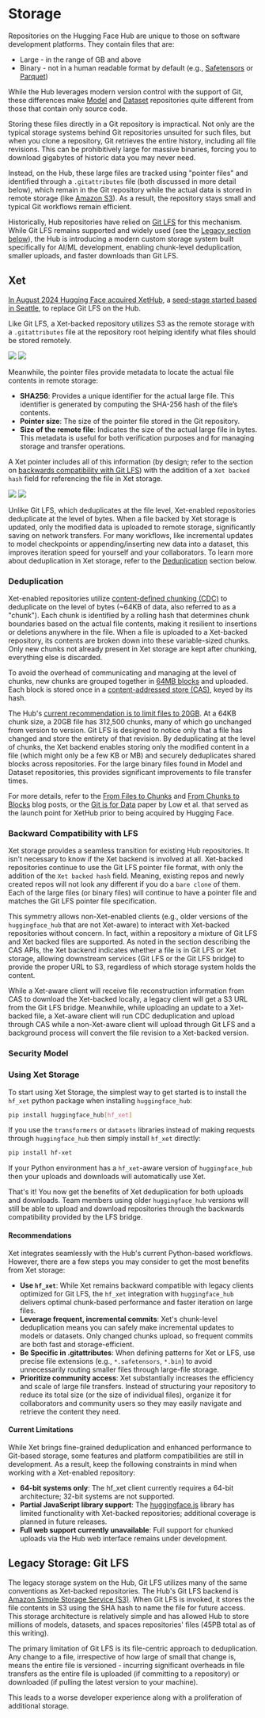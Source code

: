 # Storage

Repositories on the Hugging Face Hub are unique to those on software development platforms. They contain files that are:

- Large - in the range of GB and above
- Binary - not in a human readable format by default (e.g., [Safetensors](https://huggingface.co/docs/safetensors/en/index) or [Parquet](https://huggingface.co/docs/dataset-viewer/en/parquet#what-is-parquet))

While the Hub leverages modern version control with the support of Git, these differences make [Model](https://huggingface.co/docs/hub/models) and [Dataset](https://huggingface.co/docs/hub/datasets) repositories quite different from those that contain only source code.

Storing these files directly in a Git repository is impractical. Not only are the typical storage systems behind Git repositories unsuited for such files, but when you clone a repository, Git retrieves the entire history, including all file revisions. This can be prohibitively large for massive binaries, forcing you to download gigabytes of historic data you may never need.

Instead, on the Hub, these large files are tracked using "pointer files" and identified through a `.gitattributes` file (both discussed in more detail below), which remain in the Git repository while the actual data is stored in remote storage (like [Amazon S3](https://aws.amazon.com/s3/)). As a result, the repository stays small and typical Git workflows remain efficient.

Historically, Hub repositories have relied on [Git LFS](https://git-lfs.com/) for this mechanism. While Git LFS remains supported and widely used (see the [Legacy section below](#legacy-storage-git-lfs)), the Hub is introducing a modern custom storage system built specifically for AI/ML development, enabling chunk-level deduplication, smaller uploads, and faster downloads than Git LFS.

## Xet

[In August 2024 Hugging Face acquired XetHub](https://huggingface.co/blog/xethub-joins-hf), a [seed-stage started based in Seattle](https://www.geekwire.com/2023/ex-apple-engineers-raise-7-5m-for-new-seattle-data-storage-startup/), to replace Git LFS on the Hub.

Like Git LFS, a Xet-backed repository utilizes S3 as the remote storage with a `.gitattributes` file at the repository root helping identify what files should be stored remotely.

<div class="flex justify-center">
<img class="block dark:hidden" src="https://huggingface.co/datasets/huggingface/documentation-images/resolve/main/hub/gitattributes-light.png"/>
<img class="hidden dark:block" src="https://huggingface.co/datasets/huggingface/documentation-images/resolve/main/hub/gitattributes-dark.png"/>
</div>

Meanwhile, the pointer files provide metadata to locate the actual file contents in remote storage:

- **SHA256**: Provides a unique identifier for the actual large file. This identifier is generated by computing the SHA-256 hash of the file’s contents.
- **Pointer size**: The size of the pointer file stored in the Git repository.
- **Size of the remote file**: Indicates the size of the actual large file in bytes. This metadata is useful for both verification purposes and for managing storage and transfer operations.

A Xet pointer includes all of this information (by design; refer to the section on [backwards compatibility with Git LFS](#backward-compatibility-with-lfs)) with the addition of a `Xet backed hash` field for referencing the file in Xet storage.

<div class="flex justify-center">
<img class="block dark:hidden" src="https://huggingface.co/datasets/huggingface/documentation-images/resolve/main/hub/pointer-file-light.png"/>
<img class="hidden dark:block" src="https://huggingface.co/datasets/huggingface/documentation-images/resolve/main/hub/pointer-file-dark.png"/>
</div>

Unlike Git LFS, which deduplicates at the file level, Xet-enabled repositories deduplicate at the level of bytes. When a file backed by Xet storage is updated, only the modified data is uploaded to remote storage, significantly saving on network transfers. For many workflows, like incremental updates to model checkpoints or appending/inserting new data into a dataset, this improves iteration speed for yourself and your collaborators. To learn more about deduplication in Xet storage, refer to the [Deduplication](#deduplication) section below.

### Deduplication

Xet-enabled repositories utilize [content-defined chunking (CDC)](https://huggingface.co/blog/from-files-to-chunks) to deduplicate on the level of bytes (~64KB of data, also referred to as a "chunk"). Each chunk is identified by a rolling hash that determines chunk boundaries based on the actual file contents, making it resilient to insertions or deletions anywhere in the file. When a file is uploaded to a Xet-backed repository, its contents are broken down into these variable-sized chunks. Only new chunks not already present in Xet storage are kept after chunking, everything else is discarded.

To avoid the overhead of communicating and managing at the level of chunks, new chunks are grouped together in [64MB blocks](https://huggingface.co/blog/from-chunks-to-blocks#scaling-deduplication-with-aggregation) and uploaded. Each block is stored once in a [content-addressed store (CAS)](#content-addressed-store-cas), keyed by its hash.

The Hub's [current recommendation is to limit files to 20GB](https://huggingface.co/docs/hub/storage-limits#recommendations). At a 64KB chunk size, a 20GB file has 312,500 chunks, many of which go unchanged from version to version. Git LFS is designed to notice only that a file has changed and store the entirety of that revision. By deduplicating at the level of chunks, the Xet backend enables storing only the modified content in a file (which might only be a few KB or MB) and securely deduplicates shared blocks across repositories. For the large binary files found in Model and Dataset repositories, this provides significant improvements to file transfer times.

For more details, refer to the [From Files to Chunks](https://huggingface.co/blog/from-files-to-chunks) and [From Chunks to Blocks](https://huggingface.co/blog/from-chunks-to-blocks) blog posts, or the [Git is for Data](https://www.cidrdb.org/cidr2023/papers/p43-low.pdf) paper by Low et al. that served as the launch point for XetHub prior to being acquired by Hugging Face.

### Backward Compatibility with LFS

Xet storage provides a seamless transition for existing Hub repositories. It isn't necessary to know if the Xet backend is involved at all. Xet-backed repositories continue to use the Git LFS pointer file format, with only the addition of the `Xet backed hash` field. Meaning, existing repos and newly created repos will not look any different if you do a `bare clone` of them. Each of the large files (or binary files) will continue to have a pointer file and matches the Git LFS pointer file specification.

This symmetry allows non-Xet-enabled clients (e.g., older versions of the `huggingface_hub` that are not Xet-aware) to interact with Xet-backed repositories without concern. In fact, within a repository a mixture of Git LFS and Xet backed files are supported. As noted in the section describing the CAS APIs, the Xet backend indicates whether a file is in Git LFS or Xet storage, allowing downstream services (Git LFS or the Git LFS bridge) to provide the proper URL to S3, regardless of which storage system holds the content.

While a Xet-aware client will receive file reconstruction information from CAS to download the Xet-backed locally, a legacy client will get a S3 URL from the Git LFS bridge. Meanwhile, while uploading an update to a Xet-backed file, a Xet-aware client will run CDC deduplication and upload through CAS while a non-Xet-aware client will upload through Git LFS and a background process will convert the file revision to a Xet-backed version.

### Security Model

### Using Xet Storage

To start using Xet Storage, the simplest way to get started is to install the `hf_xet` python package when installing `huggingface_hub`:

```bash
pip install huggingface_hub[hf_xet]
```

If you use the `transformers` or `datasets` libraries instead of making requests through `huggingface_hub` then simply install `hf_xet` directly:

```bash
pip install hf-xet
```

If your Python environment has a `hf_xet`-aware version of `huggingface_hub` then your uploads and downloads will automatically use Xet.

That's it! You now get the benefits of Xet deduplication for both uploads and downloads. Team members using older `huggingface_hub` versions will still be able to upload and download repositories through the backwards compatibility provided by the LFS bridge.

#### Recommendations

Xet integrates seamlessly with the Hub's current Python-based workflows. However, there are a few steps you may consider to get the most benefits from Xet storage:

- **Use `hf_xet`**: While Xet remains backward compatible with legacy clients optimized for Git LFS, the `hf_xet` integration with `huggingface_hub` delivers optimal chunk-based performance and faster iteration on large files.
- **Leverage frequent, incremental commits**: Xet's chunk-level deduplication means you can safely make incremental updates to models or datasets. Only changed chunks upload, so frequent commits are both fast and storage-efficient.
- **Be Specific in .gitattributes**: When defining patterns for Xet or LFS, use precise file extensions (e.g., `*.safetensors`, `*.bin`) to avoid unnecessarily routing smaller files through large-file storage.
- **Prioritize community access**: Xet substantially increases the efficiency and scale of large file transfers. Instead of structuring your repository to reduce its total size (or the size of individual files), organize it for collaborators and community users so they may easily navigate and retrieve the content they need.

#### Current Limitations

While Xet brings fine-grained deduplication and enhanced performance to Git-based storage, some features and platform compatibilities are still in development. As a result, keep the following constraints in mind when working with a Xet-enabled repository:

- **64-bit systems only**: The hf_xet client currently requires a 64-bit architecture; 32-bit systems are not supported.
- **Partial JavaScript library support**: The [huggingface.js](https://huggingface.co/docs/huggingface.js/index) library has limited functionality with Xet-backed repositories; additional coverage is planned in future releases.
- **Full web support currently unavailable**: Full support for chunked uploads via the Hub web interface remains under development.

## Legacy Storage: Git LFS

The legacy storage system on the Hub, Git LFS utilizes many of the same conventions as Xet-backed repositories. The Hub's Git LFS backend is [Amazon Simple Storage Service (S3)](https://aws.amazon.com/s3/). When Git LFS is invoked, it stores the file contents in S3 using the SHA hash to name the file for future access. This storage architecture is relatively simple and has allowed Hub to store millions of models, datasets, and spaces repositories' files (45PB total as of this writing).

The primary limitation of Git LFS is its file-centric approach to deduplication. Any change to a file, irrespective of how large of small that change is, means the entire file is versioned - incurring significant overheads in file transfers as the entire file is uploaded (if committing to a repository) or downloaded (if pulling the latest version to your machine).

This leads to a worse developer experience along with a proliferation of additional storage.
